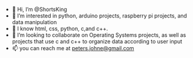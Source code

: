 - 👋 Hi, I’m @ShortsKing
- 👀 I’m interested in python, arduino projects, raspberry pi projects, and data manipulation 
- 🌱 I know html, css, python, c,and c++.
- 💞️ I’m looking to collaborate on Operating Systems projects, as well as projects that use c and c++ to organize data according to user input
- 📫 you can reach me at peters.johne@gmail.com

<!---
ShortsKing/ShortsKing is a ✨ special ✨ repository because its `README.md` (this file) appears on your GitHub profile.
You can click the Preview link to take a look at your changes.
--->
